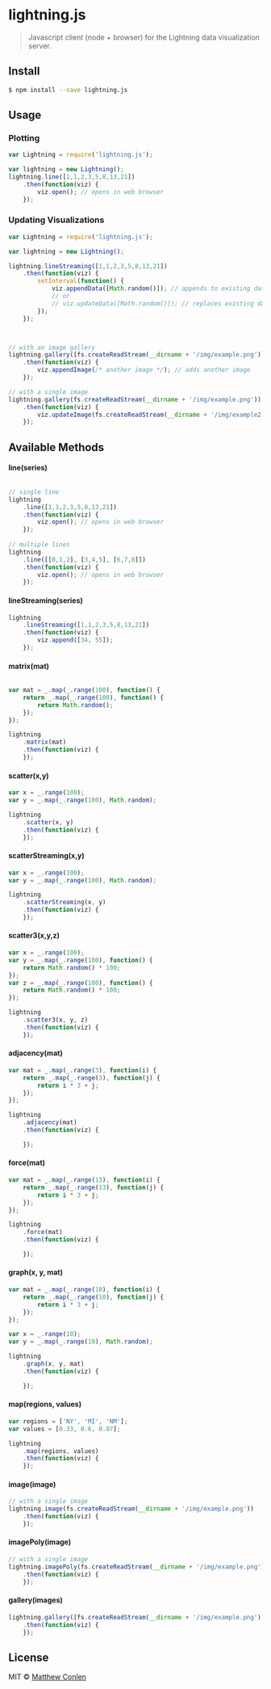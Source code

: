 # lightning.js

> Javascript client (node + browser) for the Lightning data visualization server.


## Install

```sh
$ npm install --save lightning.js
```


## Usage


### Plotting 

```js
var Lightning = require('lightning.js');

var lightning = new Lightning();
lightning.line([1,1,2,3,5,8,13,21])
    .then(function(viz) {
        viz.open(); // opens in web browser
    });

```

### Updating Visualizations

```js
var Lightning = require('lightning.js');

var lightning = new Lightning();

lightning.lineStreaming([1,1,2,3,5,8,13,21])
    .then(function(viz) {
        setInterval(function() {
            viz.appendData([Math.random()]); // appends to existing data
            // or 
            // viz.updateData([Math.random()]); // replaces existing data
        });    
    });



// with an image gallery
lightning.gallery([fs.createReadStream(__dirname + '/img/example.png'), fs.createReadStream(__dirname + '/img/example2.png')])
    .then(function(viz) {
        viz.appendImage(/* another image */); // adds another image
    });

// with a single image
lightning.gallery(fs.createReadStream(__dirname + '/img/example.png'))
    .then(function(viz) {
        viz.updateImage(fs.createReadStream(__dirname + '/img/example2.png')); // replaces existing image
    });


```

## Available Methods

#### line(series)

```js

// single line
lightning
    .line([1,1,2,3,5,8,13,21])
    .then(function(viz) {
        viz.open(); // opens in web browser
    });
    
// multiple lines
lightning
    .line([[0,1,2], [3,4,5], [6,7,8]])
    .then(function(viz) {
        viz.open(); // opens in web browser
    });
```


#### lineStreaming(series)
```js
lightning
    .lineStreaming([1,1,2,3,5,8,13,21])
    .then(function(viz) {
        viz.append([34, 55]);
    });
```

#### matrix(mat)

```js

var mat = _.map(_.range(100), function() {
    return _.map(_.range(100), function() {
        return Math.random();
    });
});

lightning
    .matrix(mat)
    .then(function(viz) {
    });
```

#### scatter(x,y)

```js
var x = _.range(100);
var y = _.map(_.range(100), Math.random);

lightning
    .scatter(x, y)
    .then(function(viz) {
    });
```

#### scatterStreaming(x,y)
```js
var x = _.range(100);
var y = _.map(_.range(100), Math.random);

lightning
    .scatterStreaming(x, y)
    .then(function(viz) {
    });
```

#### scatter3(x,y,z)

```js
var x = _.range(100);
var y = _.map(_.range(100), function() {
    return Math.random() * 100;
});
var z = _.map(_.range(100), function() {
    return Math.random() * 100;
});

lightning
    .scatter3(x, y, z)
    .then(function(viz) {
    });

```

#### adjacency(mat)

```js
var mat = _.map(_.range(3), function(i) {
    return _.map(_.range(3), function(j) {
        return i * 3 + j;
    });
});

lightning
    .adjacency(mat)
    .then(function(viz) {

    });

```

#### force(mat)

```js
var mat = _.map(_.range(13), function(i) {
    return _.map(_.range(13), function(j) {
        return i * 3 + j;
    });
});

lightning
    .force(mat)
    .then(function(viz) {

    });

```

#### graph(x, y, mat)

```js
var mat = _.map(_.range(10), function(i) {
    return _.map(_.range(10), function(j) {
        return i * 3 + j;
    });
});

var x = _.range(10);
var y = _.map(_.range(10), Math.random);

lightning
    .graph(x, y, mat)
    .then(function(viz) {

    });
```

#### map(regions, values)
```js
var regions = ['NY', 'MI', 'NM'];
var values = [0.33, 0.6, 0.07];

lightning
    .map(regions, values)
    .then(function(viz) {
    });
```

#### image(image)

```js
// with a single image
lightning.image(fs.createReadStream(__dirname + '/img/example.png'))
    .then(function(viz) {
    });

```
#### imagePoly(image)

```js
// with a single image
lightning.imagePoly(fs.createReadStream(__dirname + '/img/example.png'))
    .then(function(viz) {
    });

```

#### gallery(images)

```js
lightning.gallery([fs.createReadStream(__dirname + '/img/example.png'), fs.createReadStream(__dirname + '/img/example2.png')])
    .then(function(viz) {
    });
```

## License

MIT © [Matthew Conlen](http://mathisonian.com)

